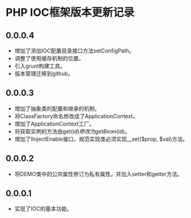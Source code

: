 # PHP IOC框架版本更新记录 #
## 0.0.0.4 ##
 * 增加了添加IOC配置目录接口方法setConfigPath。
 * 调整了使用缓存机制的位置。
 * 引入grunt构建工具。
 * 版本管理迁移到github。
## 0.0.0.3 ##
 * 增加了抽象类的配置和继承的机制。
 * 将ClassFactory命名修改成了ApplicationContext。
 * 增加了ApplicationContext工厂。
 * 将获取实例的方法由get($id)修改为getBean($id)。
 * 增加了IInjectEnable接口，规范实现类必须实现__set($prop, $val)方法。
## 0.0.0.2 ##
 * 将DEMO类中的公共属性修订为私有属性，并加入setter和getter方法。
## 0.0.0.1 ##
 * 实现了IOC的基本功能。